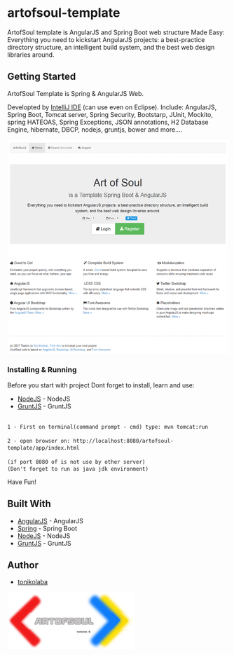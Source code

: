 # artofsoul-template 

ArtofSoul template is AngularJS and Spring Boot web structure Made Easy: Everything you need to kickstart AngularJS projects: a best-practice directory structure, an intelligent build system, and the best web design libraries around.

## Getting Started

ArtofSoul Template is Spring & AngularJS Web.

Developted by [IntelliJ IDE](https://www.jetbrains.com/idea/) (can use even on Eclipse). Include: AngularJS, Spring Boot, Tomcat server, Spring Security, Bootstarp, JUnit, Mockito, spring HATEOAS, Spring Exceptions, JSON annotations, H2 Database Engine, hibernate, DBCP, nodejs, gruntjs, bower and more....

![Alt text](https://github.com/tonikolaba/artofsoul-template/blob/master/webpage.gif?raw=true"ArtofSoul")


### Installing & Running


Before you start with project Dont forget to install, learn and use:

* [NodeJS](https://nodejs.org/en/) - NodeJS
* [GruntJS](https://gruntjs.com/getting-started) - GruntJS


```

1 - First on terminal(command prompt - cmd) type: mvn tomcat:run

2 - open browser on: http://localhost:8080/artofsoul-template/app/index.html

(if port 8080 of is not use by other server)
(Don't forget to run as java jdk environment)

```

Have Fun!
 
## Built With

* [AngularJS](https://angularjs.org/) - AngularJS
* [Spring](https://projects.spring.io/spring-boot/) - Spring Boot
* [NodeJS](https://nodejs.org/en/) - NodeJS
* [GruntJS](https://gruntjs.com/getting-started) - GruntJS


## Author

* [tonikolaba](https://github.com/tonikolaba)

![Alt text](https://github.com/tonikolaba/download/blob/master/info/artofsoullogoNewVOG.png?raw=true"ArtofSoul")



